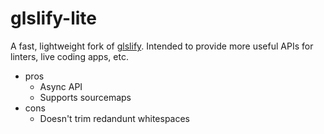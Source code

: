 # glslify-lite

A fast, lightweight fork of [glslify](https://github.com/glslify/glslify).
Intended to provide more useful APIs for linters, live coding apps, etc.

-   pros
    -   Async API
    -   Supports sourcemaps
-   cons
    -   Doesn't trim redandunt whitespaces
